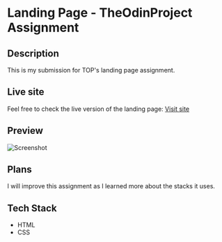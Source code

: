 # Landing Page - TheOdinProject Assignment

## Description

This is my submission for TOP's landing page assignment.

## Live site

Feel free to check the live version of the landing page: [Visit site](https://jeru7.github.io/landingpage-odin/)

## Preview

![Screenshot](landingpage.png "Sample photo of the site")

## Plans

I will improve this assignment as I learned more about the stacks it uses.

## Tech Stack

- HTML
- CSS
